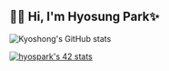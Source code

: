 
<!--
- 🔭 I’m currently working on ...
- 👯 I’m looking to collaborate on ...
- 🤔 I’m looking for help with ...
- 💬 Ask me about ...
- 📫 How to reach me: ...
- 😄 Pronouns: ...
- ⚡ Fun fact: ...-->
## 🙌🏼 Hi,  I'm Hyosung Park✨      
  
    
    

<!--[Notion](https://www.notion.so/Hyo-s-a5f051fe47964b429e26812910299dd7)   
[DevBlog](https://hyos-inside.tistory.com/)-->

 

<!-- 👩🏻‍💻 I’m interested in `c/c++` `Java` `Spring` `Docker` `React`
 -->
 ![Kyoshong's GitHub stats](https://github-readme-stats.vercel.app/api?username=kyoshong&show_icons=true&theme=tokyonight&count_private=true)
 
 
[![hyospark's 42 stats](https://badge42.vercel.app/api/v2/cl2bjr11f005409mgzlhsj8zb/stats?cursusId=21&coalitionId=86)](https://github.com/JaeSeoKim/badge42)


<!-- 
 👩🏻‍💻  
![](https://img.shields.io/badge/Springboot-6DB33F?style=flat-square&logo=springboot&logoColor=white)
![](https://img.shields.io/badge/Java-007396?style=flat-square&logo=Java&logoColor=white)
![](https://img.shields.io/badge/Node.js-339933?style=flat-square&logo=nodedotjs&logoColor=white)
![](https://img.shields.io/badge/%20C/C++%20%20-A8B9CC?style=flat-square&logo=cplusplus&logoColor=white)
![](https://img.shields.io/badge/JavaScript-F7DF1E?style=flat-square&logo=JavaScript&logoColor=white)
![](https://img.shields.io/badge/TypeScript-3178C6?style=flat-square&logo=typescript&logoColor=white)
![](https://img.shields.io/badge/MySQL-4479A1?style=flat-square&logo=MySQL&logoColor=white) -->

